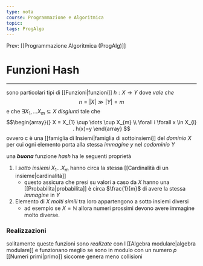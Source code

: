```yaml
---
type: nota
course: Programmazione e Algoritmica
topic: 
tags: ProgAlgo
---
```


Prev: [[Programmazione Algoritmica (ProgAlg)]]

# Funzioni Hash
---
sono particolari tipi di [[Funzioni|funzioni]] $h:X \rightarrow Y$ dove _vale che_
$$n=|X| \gg |Y|=m$$
e che $\exists X_{1},\dots X_{m}\subseteq X$ _disgiunti_ tale che
$$\begin{array}{}
X = X_{1} \cup \dots \cup X_{m} \\
\forall  i \forall x \in  X_{i} . h(x)=y
\end{array}
$$
ovvero c è una [[famiglia di Insiemi|famiglia di sottoinsiemi]] del _dominio_ $X$  per cui ogni elemento porta alla stessa _immagine_ $y$ nel _codominio_ $Y$   


una __*buona*__ funzione _hash_ ha le seguenti proprietà
1. I _sotto insiemi_ $X_{1}\dots X_{m}$ hanno circa la stessa [[Cardinalità di un insieme|cardinalità]]
	- questo assicura che presi su valori a caso da $X$ hanno una [[Probabilita|probabilita]] è circa $\frac{1}{m}$ di avere la stessa _immagine_ in $Y$
2. Elemento di $X$ _molti simili_ tra loro appartengono a sotto insiemi diversi
	- ad esempio se $X= \mathbb{N}$ allora numeri prossimi devono avere immagine molto diverse.



### Realizzazioni
solitamente queste funzioni sono _realizate_ con l [[Algebra modulare|algebra modulare]] e funzionano meglio se sono in modulo con un numero $p$ [[Numeri primi|primo]] siccome genera meno collisioni